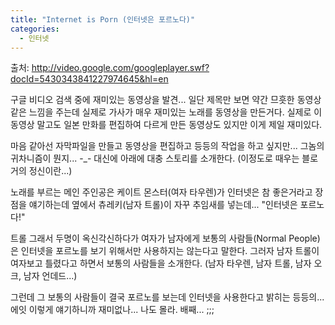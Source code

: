 ```yaml
---
title: "Internet is Porn (인터넷은 포르노다)"
categories:
  - 인터넷
---
```


출처: <http://video.google.com/googleplayer.swf?docId=5430343841227974645&hl=en>  

구글 비디오 검색 중에 재미있는 동영상을 발견... 일단 제목만 보면 약간 므흣한 동영상 같은 느낌을 주는데 실제로 가사가 매우 재미있는 노래를 동영상을 만든거다. 실제로 이 동영상 말고도 일본 만화를 편집하여 다르게 만든 동영상도 있지만 이게 제일 재미있다.  
  
마음 같아선 자막파일을 만들고 동영상을 편집하고 등등의 작업을 하고 싶지만... 그놈의 귀차니즘이 뭔지... -_- 대신에 아래에 대충 스토리를 소개한다. (이정도로 때우는 블로거의 정신이란...)  
  
노래를 부르는 메인 주인공은 케이트 몬스터(여자 타우렌)가 인터넷은 참 좋은거라고 장점을 얘기하는데 옆에서 츄레키(남자 트롤)이 자꾸 추임새를 넣는데... "인터넷은 포르노다!"  
  
트롤 그래서 두명이 옥신각신하다가 여자가 남자에게 보통의 사람들(Normal People)은 인터넷을 포르노를 보기 위해서만 사용하지는 않는다고 말한다. 그러자 남자 트롤이 여자보고 틀렸다고 하면서 보통의 사람들을 소개한다. (남자 타우렌, 남자 트롤, 남자 오크, 남자 언데드...)  
  
그런데 그 보통의 사람들이 결국 포르노를 보는데 인터넷을 사용한다고 밝히는 등등의... 에잇 이렇게 얘기하니까 재미없나... 나도 몰라. 배째... ;;;
